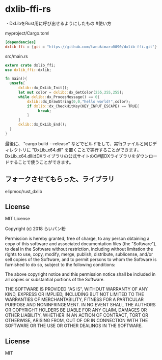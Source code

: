 # dxlib-ffi-rs
・DxLibをRust用に呼び出せるようにしたもの
#使い方

myproject/Cargo.toml
```toml
[dependencies]
dxlib-ffi = {git = "https://github.com/tanukimaru0090/dxlib-ffi.git"}
```

src/main.rs
```Rust
extern crate dxlib_ffi;
use dxlib_ffi::dxlib;

fn main(){
  unsafe{
      dxlib::dx_DxLib_Init();
      let mut color = dxlib::dx_GetColor(255,255,255);
      while dxlib::dx_ProcesMessage() == 0{
          dxlib::dx_DrawString(0,0,"hello world!",color);
          if dxlib::dx_CheckHitKey(KEY_INPUT_ESCAPE) == TRUE{
               break;
          }
      }
      dxlib::dx_DxLib_End();
  }
}
```

最後に、 "cargo build --release" などでビルドをして、実行ファイルと同じディレクトリに "DxLib_x64.dll" を置くことで実行することができます。
DxLib_x64.dllはDXライブラリの公式サイトのC#版DXライブラリをダウンロードすることで使うことができます。


## フォークさせてもらった、ライブラリ
elipmoc/rust_dxlib
## License
MIT License

Copyright (c) 2018 らいパン粉

Permission is hereby granted, free of charge, to any person obtaining a copy
of this software and associated documentation files (the "Software"), to deal
in the Software without restriction, including without limitation the rights
to use, copy, modify, merge, publish, distribute, sublicense, and/or sell
copies of the Software, and to permit persons to whom the Software is
furnished to do so, subject to the following conditions:

The above copyright notice and this permission notice shall be included in all
copies or substantial portions of the Software.

THE SOFTWARE IS PROVIDED "AS IS", WITHOUT WARRANTY OF ANY KIND, EXPRESS OR
IMPLIED, INCLUDING BUT NOT LIMITED TO THE WARRANTIES OF MERCHANTABILITY,
FITNESS FOR A PARTICULAR PURPOSE AND NONINFRINGEMENT. IN NO EVENT SHALL THE
AUTHORS OR COPYRIGHT HOLDERS BE LIABLE FOR ANY CLAIM, DAMAGES OR OTHER
LIABILITY, WHETHER IN AN ACTION OF CONTRACT, TORT OR OTHERWISE, ARISING FROM,
OUT OF OR IN CONNECTION WITH THE SOFTWARE OR THE USE OR OTHER DEALINGS IN THE
SOFTWARE.


## License
MIT
